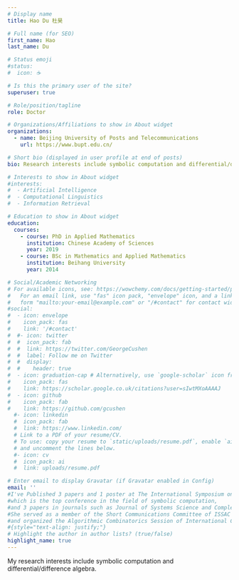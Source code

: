 ```yaml
---
# Display name
title: Hao Du 杜昊

# Full name (for SEO)
first_name: Hao
last_name: Du

# Status emoji
#status:
#  icon: ☕️

# Is this the primary user of the site?
superuser: true

# Role/position/tagline
role: Doctor

# Organizations/Affiliations to show in About widget
organizations:
  - name: Beijing University of Posts and Telecommunications
    url: https://www.bupt.edu.cn/

# Short bio (displayed in user profile at end of posts)
bio: Research interests include symbolic computation and differential/difference algebra.

# Interests to show in About widget
#interests:
#  - Artificial Intelligence
#  - Computational Linguistics
#  - Information Retrieval

# Education to show in About widget
education:
  courses:
    - course: PhD in Applied Mathematics
      institution: Chinese Academy of Sciences
      year: 2019
    - course: BSc in Mathematics and Applied Mathematics
      institution: Beihang University
      year: 2014

# Social/Academic Networking
# For available icons, see: https://wowchemy.com/docs/getting-started/page-builder/#icons
#   For an email link, use "fas" icon pack, "envelope" icon, and a link in the
#   form "mailto:your-email@example.com" or "/#contact" for contact widget.
#social:
#  - icon: envelope
#    icon_pack: fas
#    link: '/#contact'
#  #- icon: twitter
#  #  icon_pack: fab
#  #  link: https://twitter.com/GeorgeCushen
#  #  label: Follow me on Twitter
#  #  display:
#  #    header: true
#  - icon: graduation-cap # Alternatively, use `google-scholar` icon from `ai` icon pack
#    icon_pack: fas
#    link: https://scholar.google.co.uk/citations?user=sIwtMXoAAAAJ
#  - icon: github
#    icon_pack: fab
#    link: https://github.com/gcushen
  #- icon: linkedin
  #  icon_pack: fab
  #  link: https://www.linkedin.com/
  # Link to a PDF of your resume/CV.
  # To use: copy your resume to `static/uploads/resume.pdf`, enable `ai` icons in `params.yaml`,
  # and uncomment the lines below.
  #- icon: cv
  #  icon_pack: ai
  #  link: uploads/resume.pdf

# Enter email to display Gravatar (if Gravatar enabled in Config)
email: ''
#I've Published 3 papers and 1 poster at The International Symposium on Symbolic and Algebraic Computation (ISSAC), 
#which is the top conference in the field of symbolic computation, 
#and 3 papers in journals such as Journal of Systems Science and Complexity and European Journal of Combinatorics. 
#She served as a member of the Short Communications Committee of ISSAC 2021 
#and organized the Algorithmic Combinatorics Session of International Conference on Applications of Computer Algebra (ACA2021).
#{style="text-align: justify;"}
# Highlight the author in author lists? (true/false)
highlight_name: true
---
```

My research interests include symbolic computation and differential/difference algebra. 


